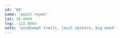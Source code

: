 ```yaml
---
id: '68'
name: 'point reyes'
lat: 38.0694
lng: -122.8064
note: 'windswept trails, local oysters, big mood'
---
```

